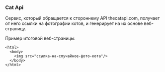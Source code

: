 ### Cat Api

Сервис, который обращается к стороннему API thecatapi.com, получает от него ссылки на фотографии котов, и генерирует на их основе веб-страницу.

Пример итоговой веб-страницы:
```
<html>
  <body>
    <img src="ссылка-на-случайное-фото-кота"/>
  </body>
</html>
```